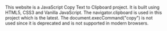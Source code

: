 This website is a JavaScript Copy Text to Clipboard project.
It is built using HTML5, CSS3 and Vanilla JavaScript.
The navigator.clipboard is used in this project which is the latest.
The document.execCommand("copy") is not used since it is deprecated and is not supported in modern browsers. 